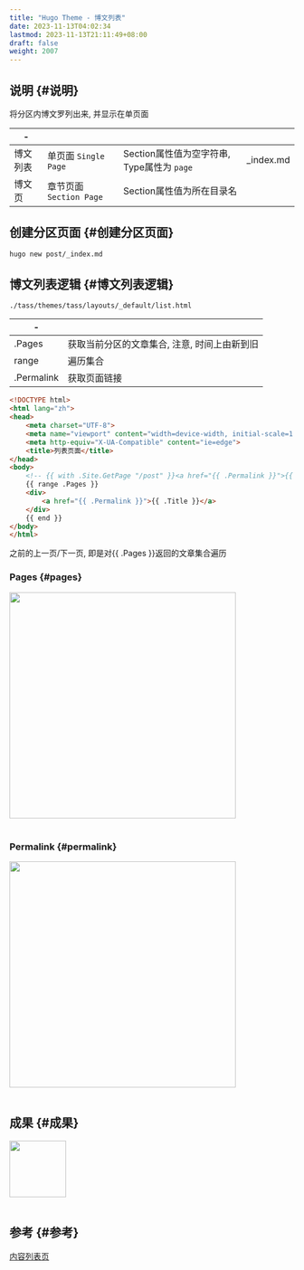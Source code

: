 ```yaml
---
title: "Hugo Theme - 博文列表"
date: 2023-11-13T04:02:34
lastmod: 2023-11-13T21:11:49+08:00
draft: false
weight: 2007
---
```


## 说明 {#说明}

将分区内博文罗列出来, 并显示在单页面 <br/>

| -    |                     |                                 |            |
|------|---------------------|---------------------------------|------------|
| 博文列表 | 单页面 `Single Page` | Section属性值为空字符串, Type属性为 `page` | \_index.md |
| 博文页 | 章节页面 `Section Page` | Section属性值为所在目录名       |            |


## 创建分区页面 {#创建分区页面}

```bash
hugo new post/_index.md
```


## 博文列表逻辑 {#博文列表逻辑}

`./tass/themes/tass/layouts/_default/list.html` <br/>

| -          |                          |
|------------|--------------------------|
| .Pages     | 获取当前分区的文章集合, 注意, 时间上由新到旧 |
| range      | 遍历集合                 |
| .Permalink | 获取页面链接             |

```html
<!DOCTYPE html>
<html lang="zh">
<head>
    <meta charset="UTF-8">
    <meta name="viewport" content="width=device-width, initial-scale=1.0">
    <meta http-equiv="X-UA-Compatible" content="ie=edge">
    <title>列表页面</title>
</head>
<body>
    <!-- {{ with .Site.GetPage "/post" }}<a href="{{ .Permalink }}">{{ .Title }}</a>{{ end }} -->
    {{ range .Pages }}
    <div>
        <a href="{{ .Permalink }}">{{ .Title }}</a>
    </div>
    {{ end }}
</body>
</html>
```

之前的上一页/下一页, 即是对{{ .Pages }}返回的文章集合遍历 <br/>


### Pages {#pages}

<img src="/pic/搭建博客/Hugo Theme - 博文列表/pages.png" width="400" /> <br/> <br/>


### Permalink {#permalink}

<img src="/pic/搭建博客/Hugo Theme - 博文列表/permalink.png" width="400" /> <br/> <br/>


## 成果 {#成果}

<img src="/pic/搭建博客/Hugo Theme - 博文列表/list.png" width="100" /> <br/> <br/>


## 参考 {#参考}

[内容列表页](https://hugo.aiaide.com/post/%E8%87%AA%E5%AE%9A%E4%B9%89hugo%E4%B8%BB%E9%A2%98-%E5%86%85%E5%AE%B9%E5%88%97%E8%A1%A8%E9%A1%B5/) <br/>

